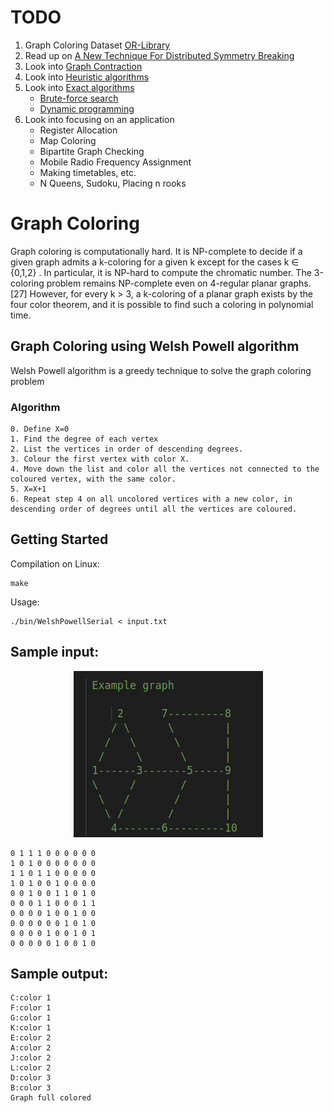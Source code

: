# TODO

1. Graph Coloring Dataset [OR-Library](http://people.brunel.ac.uk/~mastjjb/jeb/orlib/colourinfo.html)
2. Read up on [A New Technique For Distributed Symmetry Breaking
](https://www.researchgate.net/publication/221344365_A_New_Technique_For_Distributed_Symmetry_Breaking)
3. Look into [Graph Contraction](https://en.wikipedia.org/wiki/Graph_coloring#:~:text=sparse%20graphs%5B14%5D.-,Contraction,-%5Bedit%5D)
4. Look into [Heuristic algorithms](https://en.wikipedia.org/wiki/Graph_coloring#:~:text=of%20a%20graph.-,Heuristic%20algorithms,-%5Bedit%5D)
4. Look into [Exact algorithms](https://en.wikipedia.org/wiki/Graph_coloring#:~:text=Exact%20algorithms%5Bedit%5D)
    - [Brute-force search](https://en.wikipedia.org/wiki/Brute-force_search)
    - [Dynamic programming](https://en.wikipedia.org/wiki/Dynamic_programming)
5. Look into focusing on an application
    - Register Allocation
    - Map Coloring
    - Bipartite Graph Checking
    - Mobile Radio Frequency Assignment
    - Making timetables, etc.
    - N Queens, Sudoku, Placing n rooks


# Graph Coloring
Graph coloring is computationally hard. It is NP-complete to decide if a given graph admits a k-coloring for a given k except for the cases k ∈ {0,1,2} . In particular, it is NP-hard to compute the chromatic number. The 3-coloring problem remains NP-complete even on 4-regular planar graphs.[27] However, for every k > 3, a k-coloring of a planar graph exists by the four color theorem, and it is possible to find such a coloring in polynomial time.

## Graph Coloring using Welsh Powell algorithm

Welsh Powell algorithm is a greedy technique to solve the graph coloring problem

### Algorithm
```
0. Define X=0
1. Find the degree of each vertex
2. List the vertices in order of descending degrees.
3. Colour the first vertex with color X.
4. Move down the list and color all the vertices not connected to the coloured vertex, with the same color.
5. X=X+1
6. Repeat step 4 on all uncolored vertices with a new color, in descending order of degrees until all the vertices are coloured.
```

## Getting Started

Compilation on Linux:
```
make
```
Usage:
```
./bin/WelshPowellSerial < input.txt
```

## Sample input:
<p align="center">
    <img src="sample_input.png">
</p>

```
0 1 1 1 0 0 0 0 0 0 
1 0 1 0 0 0 0 0 0 0 
1 1 0 1 1 0 0 0 0 0 
1 0 1 0 0 1 0 0 0 0 
0 0 1 0 0 1 1 0 1 0 
0 0 0 1 1 0 0 0 1 1 
0 0 0 0 1 0 0 1 0 0 
0 0 0 0 0 0 1 0 1 0 
0 0 0 0 1 0 0 1 0 1 
0 0 0 0 0 1 0 0 1 0
```

## Sample output:
```
C:color 1
F:color 1
G:color 1
K:color 1
E:color 2
A:color 2
J:color 2
L:color 2
D:color 3
B:color 3
Graph full colored
```
